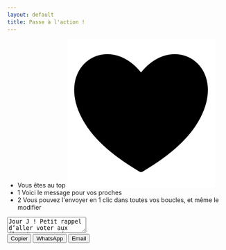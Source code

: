 ```yaml
---
layout: default
title: Passe à l'action !
---
```

<div class="flex h-full max-w-full max-h-full items-center justify-center">
  <div class="flex flex-col md:flex-row p-5">
    <div class="flex basis-2/5 items-center justify-center p-2 font-semibold">
      <div class="p-3 m-2 font-semibold">
        <ul class="space-y-4">
          <li class="flex items-center">
            <span>Vous êtes au top</span>
            <img class="h-4 ml-2" src="assets/img/noun-heart-6961246.svg" alt="<3">
          </li>
          <li class="flex items-center">
            <span class="flex items-center justify-center w-8 h-8 mr-3 bg-gray-800 text-white rounded-full flex-shrink-0">1</span>
            <span>Voici le message pour vos proches</span>
          </li>
          <li class="flex items-center">
            <span class="flex items-center justify-center w-8 h-8 mr-3 bg-gray-800 text-white rounded-full flex-shrink-0">2</span>
            <span>Vous pouvez l'envoyer en 1 clic dans toutes vos boucles, et même le modifier</span>
          </li>
        </ul>
      </div>
    </div>
    <form class="flex flex-col basis-3/5 w-full">
      <textarea id="message-text" class="p-2 min-w-full min-h-64 resize-none hover:resize shadow-lg rounded-lg bg-lightgreen focus:ring-2 font-['Helvetica'] text-sm">Jour J ! Petit rappel d’aller voter aux élections européennes 😊 C’est une élection à un seul tour.

Les bureaux de vote sont ouverts jusqu’à 18h (et 20h dans les grandes villes mais mieux vaut y aller avant).

Pour vérifier son bureau de vote : https://www.elections.interieur.gouv.fr/mes-demarches/je-trouve-mon-bureau-de-vote

À bientôt 💌</textarea>
      <div class="flex justify-around mt-4">
        <button onclick="copyText()" class="bg-blue-500 text-white px-4 py-2 rounded-lg hover:bg-blue-700 transition duration-300">Copier</button>
        <button onclick="sendWhatsApp()" class="bg-green-500 text-white px-4 py-2 rounded-lg hover:bg-green-700 transition duration-300">WhatsApp</button>
        <button onclick="sendEmail()" class="bg-red-500 text-white px-4 py-2 rounded-lg hover:bg-red-700 transition duration-300">Email</button>
      </div>
    </form>
  </div>

<script>
  function copyText() {
  const messageText = document.getElementById('message-text').value;
  navigator.clipboard.writeText(messageText);
  }

  function sendWhatsApp() {
  const messageText = document.getElementById('message-text').value;
  window.open(`https://wa.me/?text=${encodeURIComponent(messageText)}`, '_blank');
  }

  function sendEmail() {
  const messageText = document.getElementById('message-text').value;
  const subject = "Petit rappel d’aller voter";
  window.open(`mailto:?subject=${encodeURIComponent(subject)}&body=${encodeURIComponent(messageText)}`, '_blank');
  }
</script>
